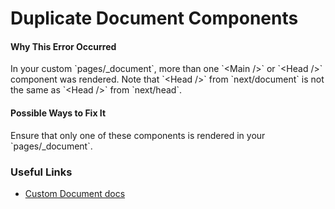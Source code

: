 # Duplicate Document Components

#### Why This Error Occurred

<!-- Explain why the error occurred. Ensure the description makes it clear why the warning/error exists -->

In your custom &#x60;pages/\_document&#x60;, more than one &#x60;&lt;Main /&gt;&#x60; or &#x60;&lt;Head /&gt;&#x60; component was rendered. Note that &#x60;&lt;Head /&gt;&#x60; from &#x60;next/document&#x60; is not the same as &#x60;&lt;Head /&gt;&#x60; from &#x60;next/head&#x60;.

#### Possible Ways to Fix It

<!-- Explain how to fix the warning/error, potentially by providing alternative approaches. Ensure this section is actionable by users -->

Ensure that only one of these components is rendered in your &#x60;pages/\_document&#x60;.

### Useful Links

<!-- Add links to relevant documentation -->

- [Custom Document docs](https://nextjs.org/docs/advanced-features/custom-document)
